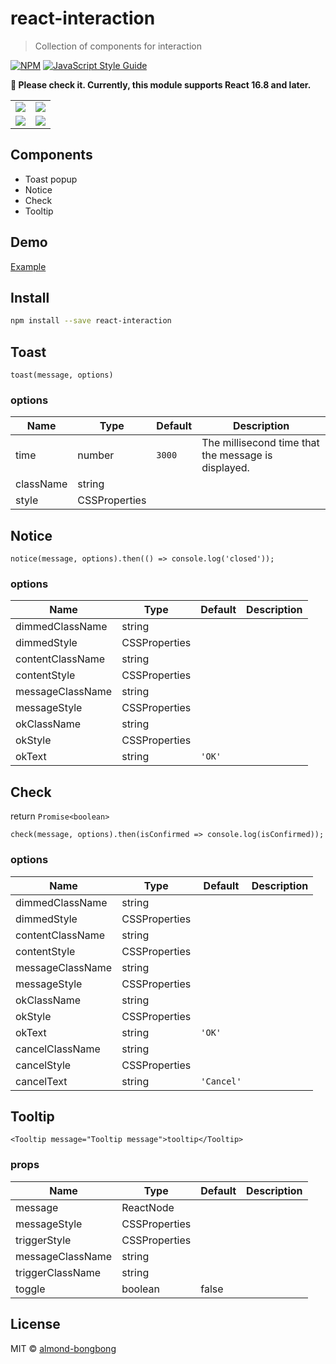 # react-interaction

> Collection of components for interaction

[![NPM](https://img.shields.io/npm/v/react-interaction.svg)](https://www.npmjs.com/package/react-interaction) [![JavaScript Style Guide](https://img.shields.io/badge/code_style-standard-brightgreen.svg)](https://standardjs.com)

**📢️ Please check it. Currently, this module supports React 16.8 and later.**

<table>
<tr>
<td><img src="https://res.cloudinary.com/dfyuv19ig/image/upload/v1583760204/github/react-interaction-toast_wit5on.gif" /></td>
<td><img src="https://res.cloudinary.com/dfyuv19ig/image/upload/v1583760206/github/react-interaction-alert_ebv2kd.gif" /></td>
</tr>
<tr>
<td><img src="https://res.cloudinary.com/dfyuv19ig/image/upload/v1583760203/github/react-interaction-check_owjlpx.gif" /></td>
<td><img src="https://res.cloudinary.com/dfyuv19ig/image/upload/v1583760203/github/react-interaction-tooltip_qr7ezi.gif" /></td>
</tr>
</table>

## Components

- Toast popup
- Notice
- Check
- Tooltip

## Demo
[Example](https://almond-bongbong.github.io/react-interaction)

## Install

```bash
npm install --save react-interaction
```

## Toast

```
toast(message, options)
```

### options

| Name         | Type    | Default | Description |
| ------------ | ------- | ------- | ----------- |
| time | number | `3000` | The millisecond time that the message is displayed. |
| className | string | | |
| style | CSSProperties | | |


## Notice

```
notice(message, options).then(() => console.log('closed'));
```

### options

| Name         | Type    | Default | Description |
| ------------ | ------- | ------- | ----------- |
| dimmedClassName | string |  |  |
| dimmedStyle | CSSProperties |  | |
| contentClassName | string | | |
| contentStyle | CSSProperties | | |
| messageClassName | string | | |
| messageStyle | CSSProperties | | |
| okClassName | string | | |
| okStyle | CSSProperties | | |
| okText | string | `'OK'` | |


## Check

return `Promise<boolean>`

```
check(message, options).then(isConfirmed => console.log(isConfirmed));
```

### options

| Name         | Type    | Default | Description |
| ------------ | ------- | ------- | ----------- |
| dimmedClassName | string |  |  |
| dimmedStyle | CSSProperties |  | |
| contentClassName | string | | |
| contentStyle | CSSProperties | | |
| messageClassName | string | | |
| messageStyle | CSSProperties | | |
| okClassName | string | | |
| okStyle | CSSProperties | | |
| okText | string | `'OK'` | |
| cancelClassName | string | | |
| cancelStyle | CSSProperties | | |
| cancelText | string | `'Cancel'` | |


## Tooltip

```
<Tooltip message="Tooltip message">tooltip</Tooltip>
```

### props

| Name         | Type    | Default | Description |
| ------------ | ------- | ------- | ----------- |
| message | ReactNode |  |  |
| messageStyle | CSSProperties |  | |
| triggerStyle | CSSProperties |  | |
| messageClassName | string | | |
| triggerClassName | string | | |
| toggle | boolean | false | |


## License

MIT © [almond-bongbong](https://github.com/almond-bongbong)
